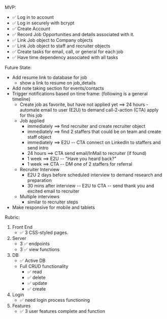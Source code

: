 MVP:

- ✅ Log in to account
- ✅ Log in securely with bcrypt
- ✅ Create Account
- ✅ Record Job Opportunities and details associated with it.
- ✅ Link Job object to Company objects
- ✅ Link Job object to staff and recruiter objects
- ✅ Create tasks for email, call, or general for each job
- ✅ Have time dependency associated with all tasks

Future State:
- Add resume link to database for job
    - show a link to resume on job_details
- Add note taking section for events/contacts
- Trigger notifications based on time frame: (following is a general timeline)
    - Create job as favorite, but have not applied yet ==> 24 hours - automate email to user (E2U) to demand call-2-action (CTA) apply for this job
    - Job applied
        - immediately ==> find recruiter and create recruiter object
        - immediately ==> find 2 staffers that could be on team and create staff object
        - immediately ==> E2U -- CTA connect on LinkedIn to staffers and send intro
        - 24 hours ==> CTA send email/InMail to recruiter (if found)
        - 1 week ==> E2U -- "Have you heard back?"
        - 1 week ==> CTA -- DM one of 2 staffers for referral
    - Recruiter Interview
        - E2U 2 days before scheduled interview to demand research and preparation
        - 30 mins after interview -- E2U to CTA -- send thank you and excited email to recruiter
    - Multiple interviews
        - similar to recruiter steps
- Make responsive for mobile and tablets



Rubric:

1. Front End
    - ✅ 3 CSS-styled pages.
2. Server
    - 3 ✅ endpoints
    - 3 ✅ view functions
3. DB
    - ✅ Active DB
    - Full CRUD functionality
        - ✅ read
        - ✅ delete
        - ✅ update
        - ✅ create
4. Login
    - ✅ need login process functioning
5. Features
    - ✅ 3 user features complete and function